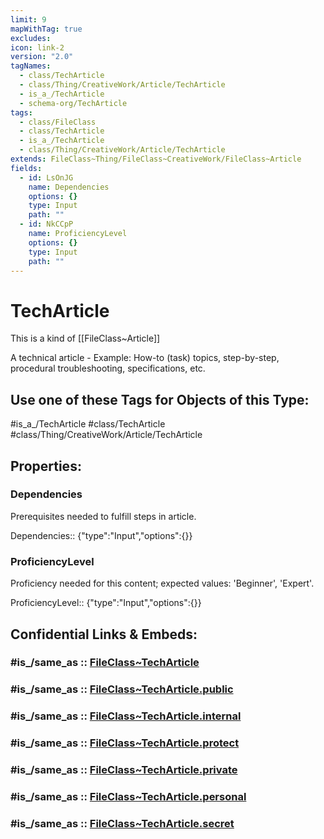 ```yaml
---
limit: 9
mapWithTag: true
excludes: 
icon: link-2
version: "2.0"
tagNames:
  - class/TechArticle
  - class/Thing/CreativeWork/Article/TechArticle
  - is_a_/TechArticle
  - schema-org/TechArticle
tags:
  - class/FileClass
  - class/TechArticle
  - is_a_/TechArticle
  - class/Thing/CreativeWork/Article/TechArticle
extends: FileClass~Thing/FileClass~CreativeWork/FileClass~Article
fields:
  - id: LsOnJG
    name: Dependencies
    options: {}
    type: Input
    path: ""
  - id: NkCCpP
    name: ProficiencyLevel
    options: {}
    type: Input
    path: ""
---
```


# TechArticle
This is a kind of [[FileClass~Article]]

A technical article - Example: How-to (task) topics, step-by-step, procedural troubleshooting, specifications, etc.


## Use one of these Tags for Objects of this Type:

#is_a_/TechArticle
#class/TechArticle
#class/Thing/CreativeWork/Article/TechArticle

## Properties:

### Dependencies
Prerequisites needed to fulfill steps in article.

Dependencies:: {"type":"Input","options":{}}

### ProficiencyLevel
Proficiency needed for this content; expected values: 'Beginner', 'Expert'.

ProficiencyLevel:: {"type":"Input","options":{}}


## Confidential Links & Embeds: 

### #is_/same_as :: [FileClass~TechArticle](/_Standards/fileClass/FileClass~Thing/FileClass~CreativeWork/FileClass~Article/FileClass~TechArticle.md) 

### #is_/same_as :: [FileClass~TechArticle.public](/_public/fileClass/FileClass~Thing/FileClass~CreativeWork/FileClass~Article/FileClass~TechArticle.public.md) 

### #is_/same_as :: [FileClass~TechArticle.internal](/_internal/fileClass/FileClass~Thing/FileClass~CreativeWork/FileClass~Article/FileClass~TechArticle.internal.md) 

### #is_/same_as :: [FileClass~TechArticle.protect](/_protect/fileClass/FileClass~Thing/FileClass~CreativeWork/FileClass~Article/FileClass~TechArticle.protect.md) 

### #is_/same_as :: [FileClass~TechArticle.private](/_private/fileClass/FileClass~Thing/FileClass~CreativeWork/FileClass~Article/FileClass~TechArticle.private.md) 

### #is_/same_as :: [FileClass~TechArticle.personal](/_personal/fileClass/FileClass~Thing/FileClass~CreativeWork/FileClass~Article/FileClass~TechArticle.personal.md) 

### #is_/same_as :: [FileClass~TechArticle.secret](/_secret/fileClass/FileClass~Thing/FileClass~CreativeWork/FileClass~Article/FileClass~TechArticle.secret.md)

